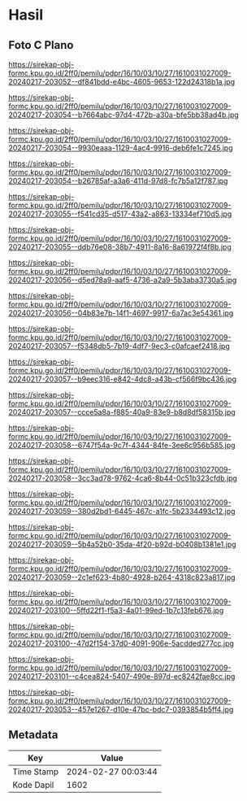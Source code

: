 # Hasil

## Foto C Plano

https://sirekap-obj-formc.kpu.go.id/2ff0/pemilu/pdpr/16/10/03/10/27/1610031027009-20240217-203052--df841bdd-e4bc-4605-9653-122d24318b1a.jpg

https://sirekap-obj-formc.kpu.go.id/2ff0/pemilu/pdpr/16/10/03/10/27/1610031027009-20240217-203054--b7664abc-97d4-472b-a30a-bfe5bb38ad4b.jpg

https://sirekap-obj-formc.kpu.go.id/2ff0/pemilu/pdpr/16/10/03/10/27/1610031027009-20240217-203054--9930eaaa-1129-4ac4-9916-deb6fe1c7245.jpg

https://sirekap-obj-formc.kpu.go.id/2ff0/pemilu/pdpr/16/10/03/10/27/1610031027009-20240217-203054--b26785af-a3a6-411d-97d8-fc7b5a12f787.jpg

https://sirekap-obj-formc.kpu.go.id/2ff0/pemilu/pdpr/16/10/03/10/27/1610031027009-20240217-203055--f541cd35-d517-43a2-a863-13334ef710d5.jpg

https://sirekap-obj-formc.kpu.go.id/2ff0/pemilu/pdpr/16/10/03/10/27/1610031027009-20240217-203055--ddb76e08-38b7-4911-8a16-8a61972f4f8b.jpg

https://sirekap-obj-formc.kpu.go.id/2ff0/pemilu/pdpr/16/10/03/10/27/1610031027009-20240217-203056--d5ed78a9-aaf5-4736-a2a9-5b3aba3730a5.jpg

https://sirekap-obj-formc.kpu.go.id/2ff0/pemilu/pdpr/16/10/03/10/27/1610031027009-20240217-203056--04b83e7b-14f1-4697-9917-6a7ac3e54361.jpg

https://sirekap-obj-formc.kpu.go.id/2ff0/pemilu/pdpr/16/10/03/10/27/1610031027009-20240217-203057--f5348db5-7b19-4df7-9ec3-c0afcaef2418.jpg

https://sirekap-obj-formc.kpu.go.id/2ff0/pemilu/pdpr/16/10/03/10/27/1610031027009-20240217-203057--b9eec316-e842-4dc8-a43b-cf566f9bc436.jpg

https://sirekap-obj-formc.kpu.go.id/2ff0/pemilu/pdpr/16/10/03/10/27/1610031027009-20240217-203057--ccce5a8a-f885-40a9-83e9-b8d8df58315b.jpg

https://sirekap-obj-formc.kpu.go.id/2ff0/pemilu/pdpr/16/10/03/10/27/1610031027009-20240217-203058--6747f54a-9c7f-4344-84fe-3ee6c956b585.jpg

https://sirekap-obj-formc.kpu.go.id/2ff0/pemilu/pdpr/16/10/03/10/27/1610031027009-20240217-203058--3cc3ad78-9762-4ca6-8b44-0c51b323cfdb.jpg

https://sirekap-obj-formc.kpu.go.id/2ff0/pemilu/pdpr/16/10/03/10/27/1610031027009-20240217-203059--380d2bd1-6445-467c-a1fc-5b2334493c12.jpg

https://sirekap-obj-formc.kpu.go.id/2ff0/pemilu/pdpr/16/10/03/10/27/1610031027009-20240217-203059--5b4a52b0-35da-4f20-b92d-b0408b1381e1.jpg

https://sirekap-obj-formc.kpu.go.id/2ff0/pemilu/pdpr/16/10/03/10/27/1610031027009-20240217-203059--2c1ef623-4b80-4928-b264-4318c823a817.jpg

https://sirekap-obj-formc.kpu.go.id/2ff0/pemilu/pdpr/16/10/03/10/27/1610031027009-20240217-203100--5ffd22f1-f5a3-4a01-99ed-1b7c13feb676.jpg

https://sirekap-obj-formc.kpu.go.id/2ff0/pemilu/pdpr/16/10/03/10/27/1610031027009-20240217-203100--47d2f154-37d0-4091-906e-5acdded277cc.jpg

https://sirekap-obj-formc.kpu.go.id/2ff0/pemilu/pdpr/16/10/03/10/27/1610031027009-20240217-203101--c4cea824-5407-490e-897d-ec8242fae8cc.jpg

https://sirekap-obj-formc.kpu.go.id/2ff0/pemilu/pdpr/16/10/03/10/27/1610031027009-20240217-203053--457e1267-d10e-47bc-bdc7-0393854b5ff4.jpg


## Metadata

| Key        | Value               |
| ---------- | ------------------- |
| Time Stamp | 2024-02-27 00:03:44 |
| Kode Dapil | 1602                |



